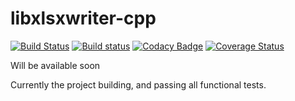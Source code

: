 # libxlsxwriter-cpp
[![Build Status](https://travis-ci.org/ViacheslavL/libxlsxwriter-cpp.svg?branch=master)](https://travis-ci.org/ViacheslavL/libxlsxwriter-cpp)
[![Build status](https://ci.appveyor.com/api/projects/status/9ifgvf8hj7u35fsv?svg=true)](https://ci.appveyor.com/project/ViacheslavL/libxlsxwriter-cpp)
[![Codacy Badge](https://api.codacy.com/project/badge/Grade/108bfa7af415436193c301afd4bde742)](https://www.codacy.com/app/ViacheslavL/libxlsxwriter-cpp?utm_source=github.com&utm_medium=referral&utm_content=ViacheslavL/libxlsxwriter-cpp&utm_campaign=badger)
[![Coverage Status](https://coveralls.io/repos/github/ViacheslavL/libxlsxwriter-cpp/badge.svg?branch=master)](https://coveralls.io/github/ViacheslavL/libxlsxwriter-cpp?branch=master)

Will be available soon

Currently the project building, and passing all functional tests.

